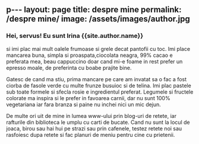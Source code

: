 p---
layout: page
title: despre mine
permalink: /despre mine/
image: /assets/images/author.jpg
---
<h3 class="font-weight-light">Hei, servus! Eu sunt Irina <span class="font-weight-bold">{{site.author.name}}</span></h3>

si imi plac mai mult oalele frumoase si grele decat pantofii cu toc. Imi place mancarea buna, simpla si proaspata,ciocolata neagra, 99% cacao e preferata mea, beau cappuccino doar cand mi-e foame in rest prefer un epresso moale, de preferinta cu boabe prajite bine.

Gatesc de cand ma stiu, prima mancare pe care am invatat sa o fac a fost ciorba de fasole verde cu multe frunze busuioc si de telina. 
Imi plac pastele sub toate formele si sfecla rosie e ingredientul preferat. Legumele si fructele colorate ma inspira si le prefer in favoarea carnii, dar nu sunt 100% vegetariana iar fara branza si paine nu inchei nici un mic dejun.

De multe ori uit de mine in lumea www-ului prin blog-uri de retete, iar rafturile din biblioteca le umplu cu carti de bucate.
Cand nu sunt la locul de joaca, birou sau hai hui pe strazi sau prin cafenele, testez retete noi sau rasfoiesc dupa retete si fac planuri de meniu pentru cine cu prietenii.

